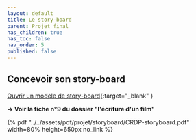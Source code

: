```yaml
---
layout: default
title: Le story-board
parent: Projet final
has_children: true
has_toc: false
nav_order: 5
published: false
---
```

## Concevoir son story-board

[Ouvrir un modèle de story-board](https://docs.google.com/document/d/1bqn_6wlfkLjwS62H3WpDFQIu5nmZCn4GPoJWNDhIlE0/edit?usp=sharing){:target="_blank" }  

**→ Voir la fiche n°9 du dossier "l'écriture d'un film"**

{% pdf "../../assets/pdf/projet/storyboard/CRDP-storyboard.pdf" width=80% height=650px no_link %}
